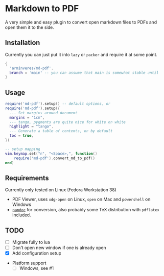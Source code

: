# Markdown to PDF

A very simple and easy plugin to convert open markdown files to PDFs and open them it to the side.

## Installation

Currently you can just put it into `lazy` or `packer` and require it at some point.

```lua
{
  'arminveres/md-pdf',
  branch = 'main' -- you can assume that main is somewhat stable until releases will be made
}
```

## Usage

```lua
require('md-pdf').setup() -- default options, or
require('md-pdf').setup({
  --- Set margins around document
  margins = "1cm",
  --- tango, pygments are quite nice for white on white
  highlight = "tango",
  --- Generate a table of contents, on by default
  toc = true,
})

-- setup mapping
vim.keymap.set("n", "<Space>,", function()
    require('md-pdf').convert_md_to_pdf()
end)
```

## Requirements

Currently only tested on Linux (Fedora Workstation 38)

- PDF Viewer, uses `xdg-open` on Linux, `open` on Mac and `powershell` on Windows
- [`pandoc`](https://pandoc.org/installing.html) for conversion, also probably some TeX distribution
  with `pdflatex` included.

## TODO

- [ ] Migrate fully to lua
- [ ] Don't open new window if one is already open
- [x] Add configuration setup
- Platform support
  - [ ] Windows, see #1

